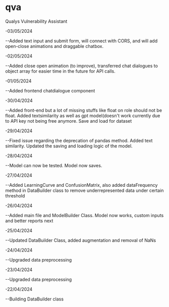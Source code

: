 # qva
Qualys Vulnerability Assistant

-03/05/2024

--Added text input and submit form, will connect with CORS, and will add open-close animations and draggable chatbox.

-02/05/2024

--Added close open animation (to improve), transferred chat dialogues to object array for easier time in the future for API calls. 

-01/05/2024

--Added frontend chatdialogue component

-30/04/2024

--Added front-end but a lot of missing stuffs like float on role should not be float. Added textsimilarity as well as gpt model(doesn't work currently due to API key not being free anymore. Save and load for dataset

-29/04/2024

--Fixed issue regarding the deprecation of pandas method. Added text similarity. Updated the saving and loading logic of the model.

-28/04/2024

--Model can now be tested. Model now saves.

-27/04/2024

--Added LearningCurve and ConfusionMatrix, also added dataFrequency method in DataBuilder class to remove underrepresented data under certain threshold

-26/04/2024

--Added main file and ModelBuilder Class. Model now works, custom inputs and better reports next

-25/04/2024

--Updated DataBuilder Class, added augmentation and removal of NaNs

-24/04/2024

--Upgraded data preprocessing

-23/04/2024

--Upgraded data preprocessing

-22/04/2024

--Building DataBuilder class
